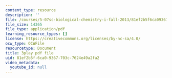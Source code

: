 ```yaml
---
content_type: resource
description: ''
file: /courses/5-07sc-biological-chemistry-i-fall-2013/81ef2b5f6ca09367703c7624e49a2fa2_ePH6sgXk9vw.pdf
file_size: 14365
file_type: application/pdf
learning_resource_types: []
license: https://creativecommons.org/licenses/by-nc-sa/4.0/
ocw_type: OCWFile
resourcetype: Document
title: 3play pdf file
uid: 81ef2b5f-6ca0-9367-703c-7624e49a2fa2
video_metadata:
  youtube_id: null
---
```


